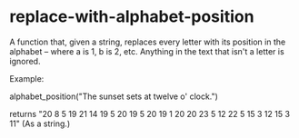 # replace-with-alphabet-position

A function that, given a string, replaces every letter with its position in the alphabet – where a is 1, b is 2, etc. Anything in the text that isn't a letter is ignored.  


Example:

alphabet_position("The sunset sets at twelve o' clock.")

returns "20 8 5 19 21 14 19 5 20 19 5 20 19 1 20 20 23 5 12 22 5 15 3 12 15 3 11" (As a string.)
